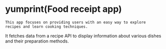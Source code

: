 # yumprint(Food receipt app)

    This app focuses on providing users with an easy way to explore recipes and learn cooking techniques.
It fetches data from a recipe API to display information about various dishes and their preparation methods.
